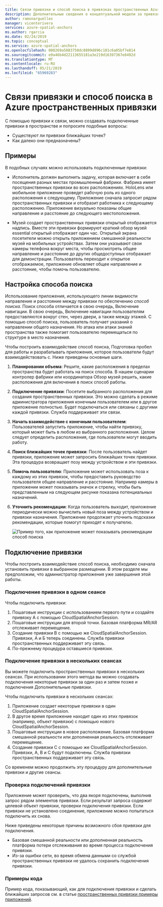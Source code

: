 ```yaml
---
title: Связи привязки и способ поиска в привязках пространственных Azure | Документация Майкрософт
description: Дополнительные сведения о концептуальной модели за привязки к связи. Дополнительные сведения для подключения привязки в пространстве и следует использовать для выполнения сценария способ поиска близлежащих API.
author: ramonarguelles
manager: vicenterivera
services: azure-spatial-anchors
ms.author: rgarcia
ms.date: 02/24/2019
ms.topic: conceptual
ms.service: azure-spatial-anchors
ms.openlocfilehash: 008269a5883750dc8899d896c101c6a05bf7e814
ms.sourcegitcommit: e9a46b4d22113655181a3e219d16397367e8492d
ms.translationtype: MT
ms.contentlocale: ru-RU
ms.lasthandoff: 05/21/2019
ms.locfileid: "65969283"
---
```

# <a name="anchor-relationships-and-way-finding-in-azure-spatial-anchors"></a>Связи привязки и способ поиска в Azure пространственных привязки

С помощью привязки к связи, можно создавать подключенные привязки в пространстве и попросите подобные вопросы:

* Существуют ли привязки ближайших точек?
* Как далеко они предназначены?

## <a name="examples"></a>Примеры

В подобных случаях можно использовать подключенные привязки:

* Исполнитель должен выполнить задачу, которая включает в себя посещения разных местах промышленный фабрики. Фабрика имеет пространственных привязки во всех расположениях. HoloLens или мобильное приложение проведет рабочую роль из одного расположения к следующему. Приложение сначала запросит рядом пространственных привязки и отобразит работника к следующему расположению. Приложение визуально показаны общие направление и расстояние до следующего местоположения.

* Музей создает пространственных привязки открытый отображается надпись. Вместе эти привязки формируют краткий обзор музей essential открытый отображает один час. Открытый экрана посетители можно открыть приложением смешанной реальности музей на мобильных устройствах. Затем они указывают свои камеры телефона вокруг места, чтобы просмотреть общее направление и расстояние до других общедоступных отображает для демонстрации. Пользователь переходит к открытое отображаемое, приложение обновляет общее направление и расстояние, чтобы помочь пользователю.

## <a name="set-up-way-finding"></a>Настройка способа поиска

Использование приложения, использующего линии видимости направление и расстояние между привязки по обеспечению *способ поиска*. Поиск способа отличается в свою очередь, Включение навигации. В свою очередь, Включение навигации пользователям предоставляются вокруг стен, через двери, а также между этажей. С помощью способ поиска, пользователь получает указаний о направлении общего назначения. Но атака или атаки знаний пространства также помогает пользователю перемещаться по структуре в место назначения.

Чтобы построить взаимодействие способ поиска, Подготовка пробел для работы и разрабатывать приложения, которое пользователи будут взаимодействовать с. Ниже приведены основные шаги.

1. **Планировании объема**: Решите, какие расположения в пределах пространства будет работать на поиск способа. В нашем сценарии контролер фабрики или координатора Обзор музей решить, какие расположения для включения в поиск способ работы.
2. **Подключение привязки**: Посетите выбранного расположения для создания пространственных привязки. Это можно сделать в режиме администратора приложения конечным пользователем или в другое приложение полностью. Будет подключаться или связаны с другими каждой привязки. Служба поддерживает эти связи.
3. **Начать взаимодействие с конечным пользователем**: Пользователей запустить приложение, чтобы найти привязку, который может быть в любом из выбранного расположения. Целом следует определить расположения, где пользователи могут вводить работу.
4. **Поиск ближайших точек привязки**: После пользователь найдет привязки, приложение может запросить ближайших точек привязки. Эта процедура возвращает позу между устройством и эти привязки.
5. **Помочь пользователю**: Приложение может использовать поза к каждому из этих привязок, чтобы предоставить руководство пользователя общее направление и расстояние. Например камеры в приложении может показывать значок и стрелку, чтобы быть представленным на следующем рисунке показана потенциальных назначений.
6. **Уточнить рекомендации**: Когда пользователь выходит, приложение периодически можно вычислить новый поза между устройством и привязки назначения. Приложение продолжает уточнить подсказки рекомендации, которые помогут приходят к получателю.

    ![Пример того, как приложение может показывать рекомендации способ поиска](./media/meeting-spot.png)

## <a name="connect-anchors"></a>Подключение привязки

Чтобы построить взаимодействие способ поиска, необходимо сначала установить привязки в выбранном размещении. В этом разделе мы предположим, что администратор приложения уже завершения этой работы.

### <a name="connect-anchors-in-a-single-session"></a>Подключение привязки в одном сеансе

Чтобы подключить привязки:

1. Пошаговые инструкции с использованием первого пути и создайте привязку A с помощью CloudSpatialAnchorSession.
2. Пошаговые инструкции для второй точки. Базовая платформа MR/AR отслеживает перемещение.
3. Создание привязки B с помощью же CloudSpatialAnchorSession. Привязки, А и Б теперь соединены. Служба привязки пространственных поддерживает эту связь.
4. По-прежнему процедура оставшиеся привязки.

### <a name="connect-anchors-in-multiple-sessions"></a>Подключение привязки в нескольких сеансах

Вы можете подключить пространственных привязки в нескольких сеансах. При использовании этого метода вы можно создавать подключения некоторые привязки за один раз и затем позже и подключения Дополнительные привязки. 

Чтобы подключить привязки в нескольких сеансах:

1. Приложение создает некоторые привязки в один CloudSpatialAnchorSession. 
2. В другое время приложение находит один из этих привязок (например, объект привязки) с помощью нового CloudSpatialAnchorSession.
3. Пошаговые инструкции в новое расположение. Базовая платформа смешанной реальности или дополненная реальность отслеживает перемещение.
4. Создание привязки C с помощью же CloudSpatialAnchorSession. Привязки, A, B и C будут подключены. Служба привязки пространственных поддерживает эту связь.

Со временем можно продолжить эту процедуру для дополнительные привязки и другие сеансы.

### <a name="verify-anchor-connections"></a>Проверка подключений привязки

Приложение может проверить, что два якоря подключены, выполнив запрос рядом элементов привязки. Если результат запроса содержит целевой объект привязки, проверки подключения привязки. Если привязки не установлено соединение, приложение можно попытаться подключить их снова. 

Ниже приведены некоторые причины возможного сбоя привязки для подключения.

* Базовая смешанной реальности или дополненная реальность платформа потери отслеживания во время процесса подключения привязки.
* Из-за ошибки сети, во время обмена данными со службой пространственных привязки не удалось сохранить подключения привязки.

### <a name="find-sample-code"></a>Примеры кода

Пример кода, показывающий, как для подключения привязки и сделать ближайших запросов см. в статье [пространственных привязки примеры приложений](https://github.com/Azure/azure-spatial-anchors-samples).
